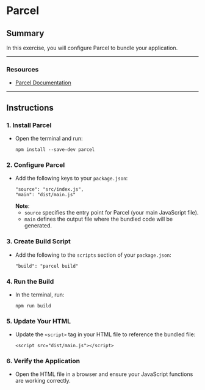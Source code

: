 # Parcel

## **Summary**

In this exercise, you will configure Parcel to bundle your application.

---

### **Resources**

- [Parcel Documentation](https://parceljs.org/getting-started/library/)

---

## **Instructions**

### **1. Install Parcel**

- Open the terminal and run:
  ```
  npm install --save-dev parcel
  ```

### **2. Configure Parcel**

- Add the following keys to your `package.json`:
  ```
  "source": "src/index.js",
  "main": "dist/main.js"
  ```
  **Note**:
  - `source` specifies the entry point for Parcel (your main JavaScript file).
  - `main` defines the output file where the bundled code will be generated.

### **3. Create Build Script**

- Add the following to the `scripts` section of your `package.json`:
  ```
  "build": "parcel build"
  ```

### **4. Run the Build**

- In the terminal, run:
  ```
  npm run build
  ```

### **5. Update Your HTML**

- Update the `<script>` tag in your HTML file to reference the bundled file:
  ```
  <script src="dist/main.js"></script>
  ```

### **6. Verify the Application**

- Open the HTML file in a browser and ensure your JavaScript functions are working correctly.
